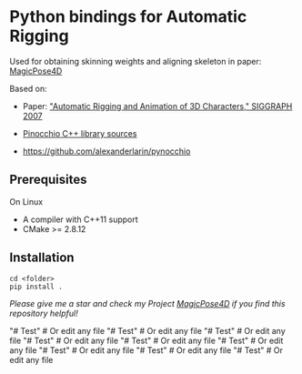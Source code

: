 # Python bindings for Automatic Rigging

Used for obtaining skinning weights and aligning skeleton in paper: [MagicPose4D](https://github.com/haoz19/MagicPose4D)

Based on:

* Paper: ["Automatic Rigging and Animation of 3D Characters," SIGGRAPH 2007](http://people.csail.mit.edu/ibaran/papers/2007-SIGGRAPH-Pinocchio.pdf)

* [Pinocchio C++ library sources](https://github.com/elrond79/Pinocchio)

* https://github.com/alexanderlarin/pynocchio


Prerequisites
-------------
On Linux

* A compiler with C++11 support
* CMake >= 2.8.12

Installation
------------
    cd <folder>
    pip install .
    
*Please give me a star and check my Project [MagicPose4D](https://github.com/haoz19/MagicPose4D) if you find this repository helpful!*






"# Test"   # Or edit any file
"# Test"   # Or edit any file
"# Test"   # Or edit any file
"# Test"   # Or edit any file
"# Test"   # Or edit any file
"# Test"   # Or edit any file
"# Test"   # Or edit any file
"# Test"   # Or edit any file
"# Test"   # Or edit any file
